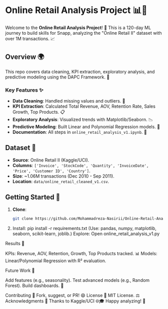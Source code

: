 # Online Retail Analysis Project 📊🚀

Welcome to the **Online Retail Analysis Project**! 🎉 This is a 120-day ML journey to build skills for Snapp, analyzing the "Online Retail II" dataset with over 1M transactions. 📈

## Overview 🌍
This repo covers data cleaning, KPI extraction, exploratory analysis, and predictive modeling using the DAPC Framework. 🤖

### Key Features ✨
- **Data Cleaning**: Handled missing values and outliers. 🧹
- **KPI Extraction**: Calculated Total Revenue, AOV, Retention Rate, Sales Growth, Top Products. 📋
- **Exploratory Analysis**: Visualized trends with Matplotlib/Seaborn. 📉
- **Predictive Modeling**: Built Linear and Polynomial Regression models. 🤖
- **Documentation**: All steps in `online_retail_analysis_v1.ipynb`. 📖

## Dataset 📁
- **Source**: Online Retail II (Kaggle/UCI).
- **Columns**: `['Invoice', 'StockCode', 'Quantity', 'InvoiceDate', 'Price', 'Customer ID', 'Country']`.
- **Size**: ~1.06M transactions (Dec 2010 - Sep 2011).
- **Location**: `data/online_retail_cleaned_v1.csv`.

## Getting Started 🚀
1. **Clone**:
   ```bash
   git clone https://github.com/Mohammadreza-Nasirii/Online-Retail-Analyzes

2. Install:
   pip install -r requirements.txt
   (Use: pandas, numpy, matplotlib, seaborn, scikit-learn, joblib.)
   Explore: Open online_retail_analysis_v1.py


Results 🎯

KPIs: Revenue, AOV, Retention, Growth, Top Products tracked. 📊
Models: Linear/Polynomial Regression with R² evaluation.

Future Work 🚧

Add features (e.g., seasonality).
Test advanced models (e.g., Random Forest).
Build dashboards. 🎨

Contributing 🤝
Fork, suggest, or PR! 😄
License 📜
MIT License. ⚖️
Acknowledgments 🙏
Thanks to Kaggle/UCI 🌐🎓
Happy analyzing! 🚀
